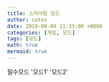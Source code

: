 ```yaml
---
title: 스카이림 모드
author: cotes
date: 2019-08-08 11:33:00 +0800
categories: [게임, 모드]
tags: [모드]
math: true
mermaid: true
---
```


필수모드
'모드1'
'모드2'
